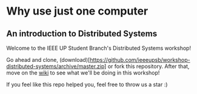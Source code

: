 # Why use just one computer
## An introduction to Distributed Systems

Welcome to the IEEE UP Student Branch's Distributed Systems workshop!

Go ahead and clone, (download)[https://github.com/ieeeupsb/workshop-distributed-systems/archive/master.zip] or fork this repository. After that, move on the [wiki](https://github.com/ieeeupsb/workshop-distributed-systems/wiki) to see what we'll be doing in this workshop!

If you feel like this repo helped you, feel free to throw us a star :)

